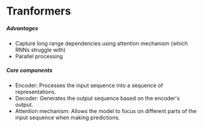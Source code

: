 # Tranformers
##### Advantages
* Capture long range dependencies using attention mechanism (which RNNs struggle with)
* Parallel processing

##### Core components
* Encoder: Processes the input sequence into a sequence of representations.   
* Decoder: Generates the output sequence based on the encoder's output.   
* Attention mechanism: Allows the model to focus on different parts of the input sequence when making predictions.   

  
